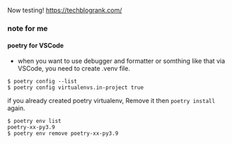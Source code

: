Now testing!
https://techblogrank.com/

### note for me
#### poetry for VSCode
- when you want to use debugger and formatter or somthing like that via VSCode, you need to create .venv file.
```
$ poetry config --list
$ poetry config virtualenvs.in-project true
```
if you already created poetry virtualenv, Remove it then `poetry install` again.
```
$ poetry env list
poetry-xx-py3.9
$ poetry env remove poetry-xx-py3.9
```
